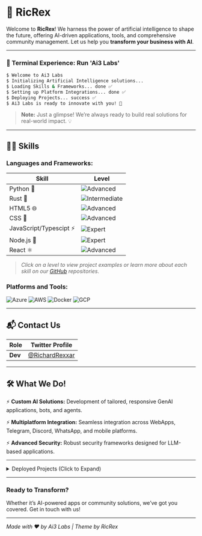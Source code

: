 # 🌌 RicRex

Welcome to **RicRex**! We harness the power of artificial intelligence to shape the future, offering AI-driven applications, tools, and comprehensive community management. Let us help you **transform your business with AI**.

---

### **🚀 Terminal Experience: Run 'Ai3 Labs'**

```bash
$ Welcome to Ai3 Labs
$ Initializing Artificial Intelligence solutions...
$ Loading Skills & Frameworks... done ✅
$ Setting up Platform Integrations... done ✅
$ Deploying Projects... success ✅
$ Ai3 Labs is ready to innovate with you! 🎉
```

> **Note:** Just a glimpse! We’re always ready to build real solutions for real-world impact. 💡

---

## 👨‍💻 Skills

### **Languages and Frameworks:**

| Skill         | Level                   |
|---------------|-------------------------|
| Python 🐍     | ![Advanced](https://img.shields.io/badge/Level-Advanced-blue) |
| Rust 🦀       | ![Intermediate](https://img.shields.io/badge/Level-Intermediate-yellow) |
| HTML5 🌐     | ![Advanced](https://img.shields.io/badge/Level-Advanced-blue) |
| CSS 🌺       | ![Advanced](https://img.shields.io/badge/Level-Advanced-blue) |
| JavaScript/Typescipt ⚡ | ![Expert](https://img.shields.io/badge/Level-Expert-green) |
| Node.js 🚀    | ![Expert](https://img.shields.io/badge/Level-Expert-green) |
| React ⚛️      | ![Advanced](https://img.shields.io/badge/Level-Advanced-blue) |

> *Click on a level to view project examples or learn more about each skill on our [GitHub](#) repositories.*

### **Platforms and Tools:**
![Azure](https://img.shields.io/badge/Azure-Ready-0089D6?style=flat&logo=microsoftazure&logoColor=white)
![AWS](https://img.shields.io/badge/AWS-Configured-232F3E?style=flat&logo=amazonaws&logoColor=white)
![Docker](https://img.shields.io/badge/Docker-Deployed-2496ED?style=flat&logo=docker&logoColor=white)
![GCP](https://img.shields.io/badge/GCP-Optimized-4285F4?style=flat&logo=googlecloud&logoColor=white)

---

## 📬 Contact Us

| Role      | Twitter Profile                                        |
|-----------|--------------------------------------------------------|
| **Dev**   | [@RichardRexxar](https://twitter.com/RichardRexxar)    |

---

## 🛠️ What We Do!

⚡ **Custom AI Solutions:** Development of tailored, responsive GenAI applications, bots, and agents.

⚡ **Multiplatform Integration:** Seamless integration across WebApps, Telegram, Discord, WhatsApp, and mobile platforms.

⚡ **Advanced Security:** Robust security frameworks designed for LLM-based applications.

---

<details>
<summary>Deployed Projects (Click to Expand)</summary>

- **BREG for iLuminary.AI:** Advanced AI assistant chatbot.
- **FreeName Support Community Bot:** Community support bot with data scraping functionalities.
- **DeFinity AI Assistant:** Market assistant with API integrations and advanced retrieval capabilities.
- **AI News Aggregator:** Automated monitoring of RSS feeds, filtering based on keywords and AI relevance.
- **Ultimate X.com Scraper:** Custom scraper for X.com without using official APIs.
- **Collectxr Community Moderator:** AI-powered moderation bot for the Collectxr Community.

</details>

---

### Ready to Transform?

Whether it’s AI-powered apps or community solutions, we’ve got you covered. Get in touch with us!

---

_Made with ❤️ by Ai3 Labs | Theme by RicRex_

